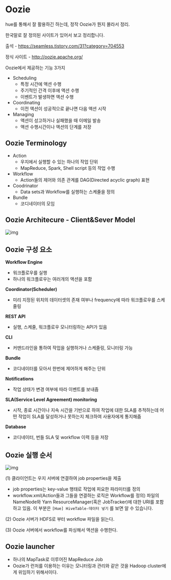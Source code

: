 # Oozie

hue를 통해서 잘 활용하긴 하는데, 정작 Oozie가 뭔지 몰라서 정리.

한국말로 잘 정의된 사이트가 있어서 보고 정리합니다.

출석 - https://seamless.tistory.com/31?category=704553



정식 사이트 - http://oozie.apache.org/



Oozie에서 제공하는 기능 3가지

- Scheduling
  - 특정 시간에 액션 수행
  - 주기적인 간격 이후에 액션 수행
  - 이벤트가 발생하면 액션 수행
- Coordinating
  - 이전 액션이 성공적으로 끝나면 다음 액션 시작
- Managing
  - 액션이 성고하거나 실패했을 때 이메일 발송
  - 액션 수행시간이나 액션의 단계를 저장



## Oozie Terminology

- Action
  - 우지에서 실행할 수 있는 하나의 작업 단위
  - MapReduce, Spark, Shell script 등의 작업 수행
- Workflow
  - Action들의 제어와 의존 관계를 DAG(Directed acyclic graph) 표현
- Coodrinator
  - Data sets과 Workflow를 실행하는 스케쥴을 정의
- Bundle
  - 코디네이터의 모임



## Oozie Architecure - Client&Sever Model

![img](http://ww1.sinaimg.cn/large/006tNc79gy1g4eo0koliaj30g40do0u3.jpg)



## Oozie 구성 요소

**Workflow Engine**

- 워크플로우를 실행
- 하나의 워크플로우는 여러개의 액션을 포함

**Coordinator(Scheduler)**

- 미리 지정된 위치의 데이터셋의 존재 여부나 frequency에 따라 워크플로우를 스케줄링

**REST API**

- 실행, 스케줄, 워크플로우 모니터링하는 API가 있음

**CLI**

- 커맨드라인을 통하여 작업을 실행하거나 스케줄링, 모니터링 가능

**Bundle**

- 코디네이터를 모아서 한번에 제어하게 해주는 단위

**Notifications**

- 작업 상태가 변경 여부에 따라 이벤트를 보내줌

**SLA(Service Level Agreement) monitoring**

- 시작, 종료 시간이나 지속 시간을 기반으로 하여 작업에 대한 SLA를 추적하는데 어떤 작업이 SLA를 달성하거나 못하는지 체크하여 사용자에게 통지해줌

**Database**

- 코디네이터, 번들 SLA 및 workflow 이력 등을 저장



## Oozie 실행 순서

![img](http://ww2.sinaimg.cn/large/006tNc79gy1g4eo21z6d7j30g40a0t9l.jpg)



(1) 클라이언트는 우지 서버에 연결하여 job properties을 제출

- job properties는 key-value 행태로 작업에 피요한 파라미터를 정의
- workflow.xml(Action들과 그들을 연결하는 로직은 Workflow를 정의) 파일의 NameNode와 Yarn ResourceManager(혹은 JobTracker)에 대한 URI를 포함하고 있음. 이 부분은 `[Hue] HiveTable-데이터 넣기` 를 보면 알 수 있습니다.

(2) Oozie 서버가 HDFS로 부터 workflow 파일을 읽는다.

(3) Oozie 서버에서 workflow를 파싱해서 액션을 수행한다.



## Oozie launcher

- 하나의 MapTask로 이루어진 MapReduce Job
- Oozie가 런처를 이용하는 이유는 모니터링과 관리와 같은 것을 Hadoop cluster에게 위임하기 위해서이다.